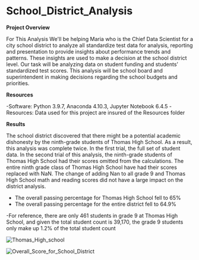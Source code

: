# School_District_Analysis

**Project Overview**

For This Analysis We'll be helping Maria who is the Chief Data Scientist for a city school district to analyze all standardize test data for analysis, reporting and presentation to provide insights about performance trends and patterns. These insights are used to make a decision at the school district level. Our task will be analyzing data on student funding and students’ standardized test scores. This analysis will be school board and superintendent in making decisions regarding the school budgets and priorities. 

**Resources**

-Software: Python 3.9.7, Anaconda 4.10.3, Jupyter Notebook 6.4.5 
-Resources: Data used for this project are insured of the Resources folder

**Results**

The school district discovered that there might be a potential academic dishonesty by the ninth-grade students of Thomas High School. As a result, this analysis was complete twice. In the first trial, the full set of student data. In the second trial of this analysis, the ninth-grade students of Thomas High School had their scores omitted from the calculations. The entire ninth grade class of Thomas High School have had their scores replaced with NaN. The change of adding Nan to all grade 9 and Thomas High School math and reading scores did not have a large impact on the district analysis. 
- The overall passing percentage for Thomas High School fell to 65%
- The overall passing percentage for the entire district fell to 64.9%

-For reference, there are only 461 students in grade 9 at Thomas High School, and given the total student count is 39,170, the grade 9 students only make up 1.2% of the total student count

![Thomas_High_school](https://user-images.githubusercontent.com/101952961/168734397-7ff212c4-b1bb-4c90-a45f-1d9d0468adc1.PNG)

![Overall_Score_for_School_District](https://user-images.githubusercontent.com/101952961/168734071-414de7fb-81eb-411d-803b-e10ff4294ec6.PNG)

